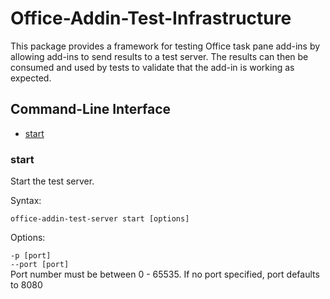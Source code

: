 # Office-Addin-Test-Infrastructure

This package provides a framework for testing Office task pane add-ins by allowing add-ins to send results to a test server. The results can then be consumed and used by tests to validate that the add-in is working as expected.

## Command-Line Interface
* [start](#start)

### start
Start the test server. 

Syntax:

`office-addin-test-server start [options]`

Options:

`-p [port]`<br>
`--port [port]`<br>
    Port number must be between 0 - 65535. If no port specified, port defaults to 8080
#
